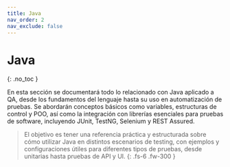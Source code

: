 ```yaml
---
title: Java
nav_order: 2
nav_exclude: false
---
```


# Java
{: .no_toc }

En esta sección se documentará todo lo relacionado con Java aplicado a QA, desde los fundamentos del lenguaje hasta su uso en automatización de pruebas. Se abordarán conceptos básicos como variables, estructuras de control y POO, así como la integración con librerías esenciales para pruebas de software, incluyendo JUnit, TestNG, Selenium y REST Assured.

>El objetivo es tener una referencia práctica y estructurada sobre cómo utilizar Java en distintos escenarios de testing, con ejemplos y configuraciones útiles para diferentes tipos de pruebas, desde unitarias hasta pruebas de API y UI.
{: .fs-6 .fw-300 }
